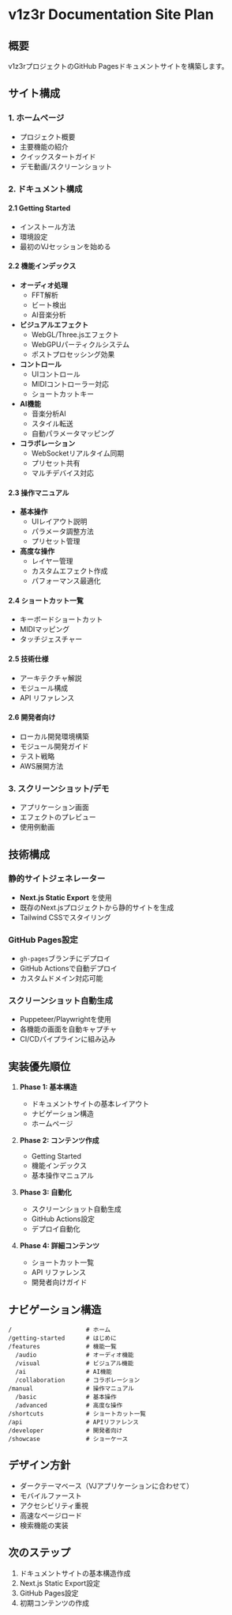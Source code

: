 # v1z3r Documentation Site Plan

## 概要
v1z3rプロジェクトのGitHub Pagesドキュメントサイトを構築します。

## サイト構成

### 1. ホームページ
- プロジェクト概要
- 主要機能の紹介
- クイックスタートガイド
- デモ動画/スクリーンショット

### 2. ドキュメント構成

#### 2.1 Getting Started
- インストール方法
- 環境設定
- 最初のVJセッションを始める

#### 2.2 機能インデックス
- **オーディオ処理**
  - FFT解析
  - ビート検出
  - AI音楽分析
- **ビジュアルエフェクト**
  - WebGL/Three.jsエフェクト
  - WebGPUパーティクルシステム
  - ポストプロセッシング効果
- **コントロール**
  - UIコントロール
  - MIDIコントローラー対応
  - ショートカットキー
- **AI機能**
  - 音楽分析AI
  - スタイル転送
  - 自動パラメータマッピング
- **コラボレーション**
  - WebSocketリアルタイム同期
  - プリセット共有
  - マルチデバイス対応

#### 2.3 操作マニュアル
- **基本操作**
  - UIレイアウト説明
  - パラメータ調整方法
  - プリセット管理
- **高度な操作**
  - レイヤー管理
  - カスタムエフェクト作成
  - パフォーマンス最適化

#### 2.4 ショートカット一覧
- キーボードショートカット
- MIDIマッピング
- タッチジェスチャー

#### 2.5 技術仕様
- アーキテクチャ解説
- モジュール構成
- API リファレンス

#### 2.6 開発者向け
- ローカル開発環境構築
- モジュール開発ガイド
- テスト戦略
- AWS展開方法

### 3. スクリーンショット/デモ
- アプリケーション画面
- エフェクトのプレビュー
- 使用例動画

## 技術構成

### 静的サイトジェネレーター
- **Next.js Static Export** を使用
- 既存のNext.jsプロジェクトから静的サイトを生成
- Tailwind CSSでスタイリング

### GitHub Pages設定
- `gh-pages`ブランチにデプロイ
- GitHub Actionsで自動デプロイ
- カスタムドメイン対応可能

### スクリーンショット自動生成
- Puppeteer/Playwrightを使用
- 各機能の画面を自動キャプチャ
- CI/CDパイプラインに組み込み

## 実装優先順位

1. **Phase 1: 基本構造**
   - ドキュメントサイトの基本レイアウト
   - ナビゲーション構造
   - ホームページ

2. **Phase 2: コンテンツ作成**
   - Getting Started
   - 機能インデックス
   - 基本操作マニュアル

3. **Phase 3: 自動化**
   - スクリーンショット自動生成
   - GitHub Actions設定
   - デプロイ自動化

4. **Phase 4: 詳細コンテンツ**
   - ショートカット一覧
   - API リファレンス
   - 開発者向けガイド

## ナビゲーション構造

```
/                     # ホーム
/getting-started      # はじめに
/features             # 機能一覧
  /audio              # オーディオ機能
  /visual             # ビジュアル機能
  /ai                 # AI機能
  /collaboration      # コラボレーション
/manual               # 操作マニュアル
  /basic              # 基本操作
  /advanced           # 高度な操作
/shortcuts            # ショートカット一覧
/api                  # APIリファレンス
/developer            # 開発者向け
/showcase             # ショーケース
```

## デザイン方針

- ダークテーマベース（VJアプリケーションに合わせて）
- モバイルファースト
- アクセシビリティ重視
- 高速なページロード
- 検索機能の実装

## 次のステップ

1. ドキュメントサイトの基本構造作成
2. Next.js Static Export設定
3. GitHub Pages設定
4. 初期コンテンツの作成